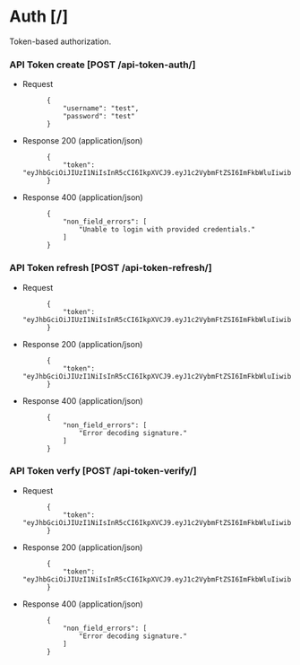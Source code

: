 # Auth [/]

Token-based authorization.

### API Token create [POST /api-token-auth/]
    
+ Request

            {
                "username": "test",
                "password": "test"
            }

+ Response 200 (application/json)

            {
                "token": "eyJhbGciOiJIUzI1NiIsInR5cCI6IkpXVCJ9.eyJ1c2VybmFtZSI6ImFkbWluIiwib3JpZ19pYXQiOjE0MzEzMzU1MjgsInVzZXJfaWQiOjEsImVtYWlsIjoiYWRtaW5AYWRtaW4uY29tIiwiZXhwIjoxNDM5MzM1NTI4fQ.s84IiGYLz649KILx2NfZ7KfLk928xcLJvMC2mNlXB6Q"
            }

+ Response 400 (application/json)

            {
                "non_field_errors": [
                    "Unable to login with provided credentials."
                ]
            }
        
### API Token refresh [POST /api-token-refresh/]

+ Request
    
            {
                "token": "eyJhbGciOiJIUzI1NiIsInR5cCI6IkpXVCJ9.eyJ1c2VybmFtZSI6ImFkbWluIiwib3JpZ19pYXQiOjE0MzEzMzU1MjgsInVzZXJfaWQiOjEsImVtYWlsIjoiYWRtaW5AYWRtaW4uY29tIiwiZXhwIjoxNDM5MzM1NTI4fQ.s84IiGYLz649KILx2NfZ7KfLk928xcLJvMC2mNlXB6Q"
            }
    
+ Response 200 (application/json)
    
            {
                "token": "eyJhbGciOiJIUzI1NiIsInR5cCI6IkpXVCJ9.eyJ1c2VybmFtZSI6ImFkbWluIiwib3JpZ19pYXQiOjE0MzEzMzU1MjgsInVzZXJfaWQiOjEsImVtYWlsIjoiYWRtaW5AYWRtaW4uY29tIiwiZXhwIjoxNDM5MzM1NTI4fQ.s84IiGYLz649KILx2NfZ7KfLk928xcLJvMC2mNlXB6Q"
            }

+ Response 400 (application/json)

            {
                "non_field_errors": [
                    "Error decoding signature."
                ]
            }
        
### API Token verfy [POST /api-token-verify/]

+ Request
    
            {
                "token": "eyJhbGciOiJIUzI1NiIsInR5cCI6IkpXVCJ9.eyJ1c2VybmFtZSI6ImFkbWluIiwib3JpZ19pYXQiOjE0MzEzMzU1MjgsInVzZXJfaWQiOjEsImVtYWlsIjoiYWRtaW5AYWRtaW4uY29tIiwiZXhwIjoxNDM5MzM1NTI4fQ.s84IiGYLz649KILx2NfZ7KfLk928xcLJvMC2mNlXB6Q"
            }
    
+ Response 200 (application/json)
    
            {
                "token": "eyJhbGciOiJIUzI1NiIsInR5cCI6IkpXVCJ9.eyJ1c2VybmFtZSI6ImFkbWluIiwib3JpZ19pYXQiOjE0MzEzMzU1MjgsInVzZXJfaWQiOjEsImVtYWlsIjoiYWRtaW5AYWRtaW4uY29tIiwiZXhwIjoxNDM5MzM1NTI4fQ.s84IiGYLz649KILx2NfZ7KfLk928xcLJvMC2mNlXB6Q"
            }

+ Response 400 (application/json)

            {
                "non_field_errors": [
                    "Error decoding signature."
                ]
            }
